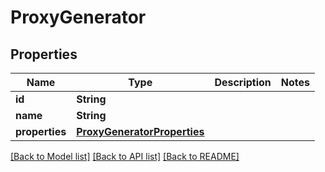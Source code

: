 # ProxyGenerator

## Properties

Name | Type | Description | Notes
------------ | ------------- | ------------- | -------------
**id** | **String** |  | 
**name** | **String** |  | 
**properties** | [**ProxyGeneratorProperties**](ProxyGeneratorProperties.md) |  | 

[[Back to Model list]](../#documentation-for-models) [[Back to API list]](../#documentation-for-api-endpoints) [[Back to README]](../)


